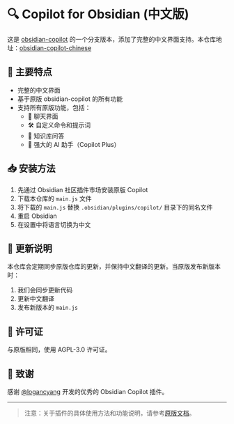 # 🔍 Copilot for Obsidian (中文版)

这是 [obsidian-copilot](https://github.com/logancyang/obsidian-copilot) 的一个分支版本，添加了完整的中文界面支持。本仓库地址：[obsidian-copilot-chinese](https://github.com/Honlay/obsidian-copilot-chinese)

## 🌟 主要特点

- 完整的中文界面
- 基于原版 obsidian-copilot 的所有功能
- 支持所有原版功能，包括：
  - 💬 聊天界面
  - 🛠️ 自定义命令和提示词
  - 🧠 知识库问答
  - 🚀 强大的 AI 助手（Copilot Plus）

## 📥 安装方法

1. 先通过 Obsidian 社区插件市场安装原版 Copilot
2. 下载本仓库的 `main.js` 文件
3. 将下载的 `main.js` 替换 `.obsidian/plugins/copilot/` 目录下的同名文件
4. 重启 Obsidian
5. 在设置中将语言切换为中文

## 🔄 更新说明

本仓库会定期同步原版仓库的更新，并保持中文翻译的更新。当原版发布新版本时：

1. 我们会同步更新代码
2. 更新中文翻译
3. 发布新版本的 `main.js`

## 📝 许可证

与原版相同，使用 AGPL-3.0 许可证。

## 🙏 致谢

感谢 [@logancyang](https://github.com/logancyang) 开发的优秀的 Obsidian Copilot 插件。

---

> 注意：关于插件的具体使用方法和功能说明，请参考[原版文档](https://obsidiancopilot.com/en/docs)。
